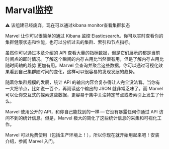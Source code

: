 # Marval监控

⚠️ 该组建已经废弃，现在可以通过kibana monitor查看集群状态

Marvel 让你可以很简单的通过 Kibana 监控 Elasticsearch。你可以实时查看你的集群健康状态和性能，也可以分析过去的集群、索引和节点指标。

虽然你可以通过本章介绍的 API 查看大量的指标数据，但是它们展示的都是当前时间点的即时情况。了解这个瞬间的内存占用比当然很有用，但是了解内存占用比 随时间轴的趋势 更加有用。Marvel 会查询并聚合这些数据，你可以通过可视化效果看到自己集群随时间的变化，这样可以很容易的发现发展的趋势。

随着你集群规模的发展，统计 API 的输出内容会复杂得让人完全没法看。当你有一大把节点，比如说一百个，再阅读这个输出的 JSON 就非常乏味了。而 Marvel 可以让你交互式的探索这些数据，更容易于集中关注特定节点或者索引上发生了什么。

Marvel 使用公开的 API，和你自己能找到的一样 — 它没有暴露任何你通过 API 访问不到的统计信息。但是，Marvel 极大的简化了这些统计信息的采集和可视化工作。

Marvel 可以免费使用（包括生产环境上！），所以你现在就开始用起来吧！安装介绍，参阅 Marvel 入门。


